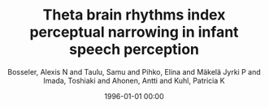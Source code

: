 ---
layout: post
title: Theta brain rhythms index perceptual narrowing in infant speech perception

date: 1996-01-01 00:00
author: Bosseler, Alexis N and Taulu, Samu and Pihko, Elina and Mäkelä Jyrki P and Imada, Toshiaki and Ahonen, Antti and Kuhl, Patricia K
tags: ["brain rhythms","infants","magnetoencephalography","perceptual narrowing","speech perception","speech perception"," infants"," magnetoencephalography"]
journal: Frontiers in Psychology

link: https://doi.org/10.3389/fpsyg.2013.00690

year: 2013
---